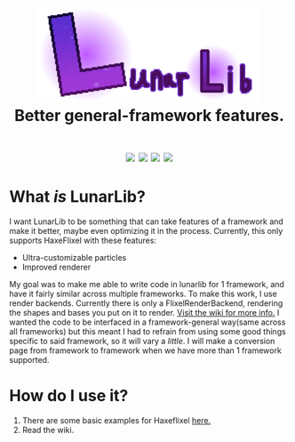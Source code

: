 <h1 align="center">
  <img width="400" src="https://github.com/ZSolarDev/LunarLib/blob/main/assets/Logo-full-highres.png">
  <br> Better general-framework features.
</h1>

<h1 align="center">
  <img width="140" src="https://badgen.net/haxelib/d/LunarLib?style=flat">
  <img width="150" src="https://badgen.net/haxelib/v/LunarLib?style=flat">
  <img width="125" src="https://badgen.net/haxelib/license/LunarLib?style=flat">
  <img width="290" src="https://dcbadge.limes.pink/api/shield/1067570067790893208">
</h1>

# What *is* LunarLib?
I want LunarLib to be something that can take features of a framework and make it better, maybe even optimizing it in the process. Currently, this only supports HaxeFlixel with these features:
- Ultra-customizable particles
- Improved renderer

My goal was to make me able to write code in lunarlib for 1 framework, and have it fairly similar across multiple frameworks. To make this work, I use render backends. Currently there is only a FlixelRenderBackend, rendering the shapes and bases you put on it to render. [Visit the wiki for more info.](https://github.com/ZSolarDev/LunarLib/wiki/Renderer) I wanted the code to be interfaced in a framework-general way(same across all frameworks) but this meant I had to refrain from using some good things specific to said framework, so it will vary a *little*. I will make a conversion page from framework to framework when we have more than 1 framework supported.

# How do  I use it?
1. There are some basic examples for Haxeflixel [here.](https://github.com/ZSolarDev/LunarLib/wiki/HaxeFlixel#-------lunarrenderer)
2. Read the wiki.

